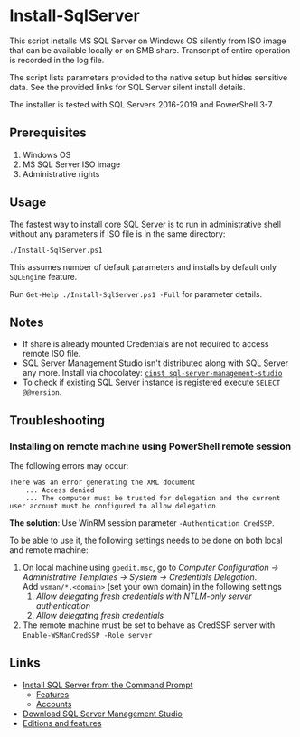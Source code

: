 # Install-SqlServer

This script installs MS SQL Server on Windows OS silently from ISO image that can be available locally or on SMB share.
Transcript of entire operation is recorded in the log file.

The script lists parameters provided to the native setup but hides sensitive data. See the provided links for SQL Server silent install details.

The installer is tested with SQL Servers 2016-2019 and PowerShell 3-7.

## Prerequisites

1. Windows OS
1. MS SQL Server ISO image
2. Administrative rights

## Usage

The fastest way to install core SQL Server is to run in administrative shell without any parameters if ISO file is in the same directory:

```
./Install-SqlServer.ps1 
```

This assumes number of default parameters and installs by default only `SQLEngine` feature.

Run `Get-Help ./Install-SqlServer.ps1 -Full` for parameter details.

## Notes

- If share is already mounted Credentials are not required to access remote ISO file.
- SQL Server Management Studio isn't distributed along with SQL Server any more. Install via chocolatey: [`cinst sql-server-management-studio`](https://chocolatey.org/packages/sql-server-management-studio)
- To check if existing SQL Server instance is registered execute `SELECT @@version`.

## Troubleshooting

### Installing on remote machine using PowerShell remote session 

The following errors may occur:

    There was an error generating the XML document 
        ... Access denied
        ... The computer must be trusted for delegation and the current user account must be configured to allow delegation

**The solution**: Use WinRM session parameter `-Authentication CredSSP`.
        
To be able to use it, the following settings needs to be done on both local and remote machine:

1. On local machine using `gpedit.msc`, go to *Computer Configuration -> Administrative Templates -> System -> Credentials Delegation*.<br>
Add `wsman/*.<domain>` (set your own domain) in the following settings
    1. *Allow delegating fresh credentials with NTLM-only server authentication*
    2. *Allow delegating fresh credentials*
1. The remote machine must be set to behave as CredSSP server with `Enable-WSManCredSSP -Role server`

## Links

- [Install SQL Server from the Command Prompt](https://docs.microsoft.com/en-us/sql/database-engine/install-windows/install-sql-server-2016-from-the-command-prompt)
    - [Features](https://docs.microsoft.com/en-us/sql/database-engine/install-windows/install-sql-server-2016-from-the-command-prompt#Feature)
    - [Accounts](https://docs.microsoft.com/en-us/sql/database-engine/install-windows/install-sql-server-2016-from-the-command-prompt#Accounts) 
- [Download SQL Server Management Studio](https://docs.microsoft.com/en-us/sql/ssms/download-sql-server-management-studio-ssms)
- [Editions and features](https://docs.microsoft.com/en-us/sql/sql-server/editions-and-components-of-sql-server-2017)
